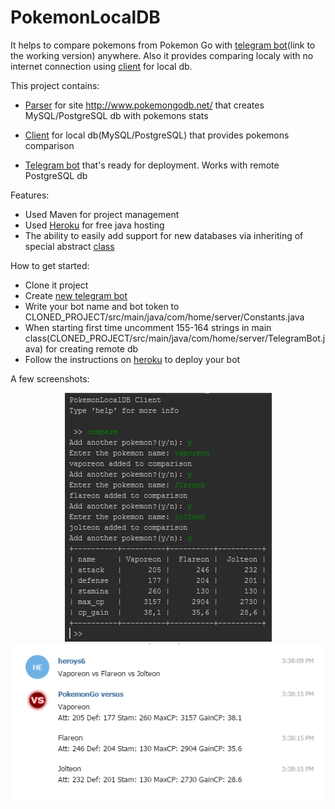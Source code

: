 # PokemonLocalDB
It helps to compare pokemons from Pokemon Go with [telegram bot](https://t.me/PokemonVS_bot)(link to the working version) anywhere.
Also it provides comparing localy with no internet connection using [client](src/main/java/com/home/client/Client.java) for local db.

This project contains:

 - [Parser](src/main/java/com/home/parser/PokemonParser.java) for site http://www.pokemongodb.net/ that creates MySQL/PostgreSQL db with pokemons stats

 - [Client](src/main/java/com/home/client/Client.java) for local db(MySQL/PostgreSQL) that provides pokemons comparison

 - [Telegram bot](src/main/java/com/home/server/TelegramBot.java) that's ready for deployment. Works with remote PostgreSQL db

Features:

 - Used Maven for project management
 - Used [Heroku](heroku.com) for free java hosting
 - The ability to easily add support for new databases via inheriting of special abstract [class](src/main/java/com/home/db/DB.java)

How to get started:

 - Clone it project
 - Create [new telegram bot](https://telegram.me/BotFather)
 - Write your bot name and bot token to CLONED_PROJECT/src/main/java/com/home/server/Constants.java
 - When starting first time uncomment 155-164 strings in main class(CLONED_PROJECT/src/main/java/com/home/server/TelegramBot.java) for creating remote db
 - Follow the instructions on [heroku](https://devcenter.heroku.com/articles/getting-started-with-java) to deploy your bot


A few screenshots:

<p align="center"><img src="/screenshot.png"><img src="/bot_screenshot.png"></p>